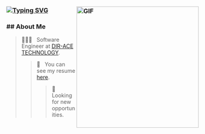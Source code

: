 <h3> 

  [![Typing SVG](https://readme-typing-svg.demolab.com?font=Madimi+One&weight=350&pause=1000&color=C134F7&random=false&width=435&lines=Hi!!+I+am+Hsu+Nandar+Htet;A+passionate+Software+Engineer)](https://git.io/typing-svg)
  <img alt="GIF" src="https://media.giphy.com/media/hpXdHPfFI5wTABdDx9/giphy.gif" width="320" align="right"/>
</h3>

<h3> ## About Me</h3>

  > 👨🏻‍💻 &nbsp; Software Engineer at [DIR-ACE TECHNOLOGY](https://www.diracetechnology.com/).
  >> 📄 &nbsp; You can see my resume [here](https://flowcv.com/resume/p5nw8qs61l).
  >>> 👀 &nbsp; Looking for new opportunities.
